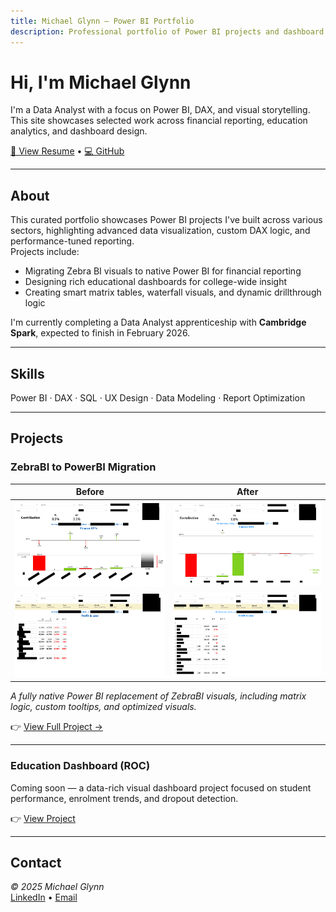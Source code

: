 ```yaml
---
title: Michael Glynn – Power BI Portfolio
description: Professional portfolio of Power BI projects and dashboard work
---
```

# Hi, I'm Michael Glynn

I'm a Data Analyst with a focus on Power BI, DAX, and visual storytelling.  
This site showcases selected work across financial reporting, education analytics, and dashboard design.

[📄 View Resume](./resume-michael-glynn.pdf) • [💻 GitHub](https://github.com/michaelglynn-PROJECT-REPO)

---

## About

This curated portfolio showcases Power BI projects I've built across various sectors, highlighting advanced data visualization, custom DAX logic, and performance-tuned reporting.  
Projects include:
- Migrating Zebra BI visuals to native Power BI for financial reporting
- Designing rich educational dashboards for college-wide insight
- Creating smart matrix tables, waterfall visuals, and dynamic drillthrough logic

I'm currently completing a Data Analyst apprenticeship with **Cambridge Spark**, expected to finish in February 2026.

---

## Skills

Power BI · DAX · SQL · UX Design · Data Modeling · Report Optimization

---

## Projects

### ZebraBI to PowerBI Migration

| Before | After |
|--------|-------|
| ![Finance Waterfall Before](./assets/images/finance_before_waterfall_thumb.png) | ![Finance Waterfall After](./assets/images/finance_after_waterfall_thumb.png) |
| ![Finance Matrix Before](./assets/images/finance_before_matrix_thumb.png) | ![Finance Matrix Before](./assets/images/finance_after_matrix_thumb.png) |

_A fully native Power BI replacement of ZebraBI visuals, including matrix logic, custom tooltips, and optimized visuals._

👉 [View Full Project →](./projects/finance-zebrabi/)

---

### Education Dashboard (ROC)

Coming soon — a data-rich visual dashboard project focused on student performance, enrolment trends, and dropout detection.

👉 [View Project](./projects/mis-dashboard)

---

## Contact

_© 2025 Michael Glynn_  
[LinkedIn](https://linkedin.com/in/michael-glynn-81609b175) • [Email](mailto:michaelglynn@hotmail.com)
